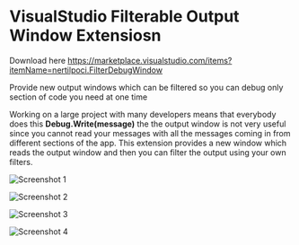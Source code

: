 # VisualStudio Filterable Output Window Extensiosn
Download here https://marketplace.visualstudio.com/items?itemName=nertilpoci.FilterDebugWindow

Provide new output windows which can be filtered so you can debug only section of code you need at one time

Working on a large project with many developers means that everybody does this **Debug.Write(message)**  the the output window is not very useful since you cannot read your messages with all the messages coming in from different sections of the app. This extension provides a new window which reads the output window and then you can filter the output using your own filters.


![Screenshot 1](https://imgur.com/6kWk1pJ.png)


 
 ![Screenshot 2](https://imgur.com/dnvWFBO.png)
 
 ![Screenshot 3](https://i.imgur.com/kNgSp60.png)
 
 
 
 ![Screenshot 4](https://i.imgur.com/3aE7itw.png)
 
